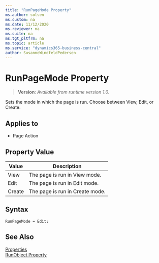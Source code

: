 ```yaml
---
title: "RunPageMode Property"
ms.author: solsen
ms.custom: na
ms.date: 11/12/2020
ms.reviewer: na
ms.suite: na
ms.tgt_pltfrm: na
ms.topic: article
ms.service: "dynamics365-business-central"
author: SusanneWindfeldPedersen
---
```

[//]: # (START>DO_NOT_EDIT)
[//]: # (IMPORTANT:Do not edit any of the content between here and the END>DO_NOT_EDIT.)
[//]: # (Any modifications should be made in the .xml files in the ModernDev repo.)
# RunPageMode Property
> **Version**: _Available from runtime version 1.0._

Sets the mode in which the page is run. Choose between View, Edit, or Create.

## Applies to
-   Page Action

## Property Value

|Value|Description|
|-----------|---------------------------------------|
|View|The page is run in View mode.|
|Edit|The page is run in Edit mode.|
|Create|The page is run in Create mode.|
[//]: # (IMPORTANT: END>DO_NOT_EDIT)

## Syntax

```AL
RunPageMode = Edit;
```

## See Also  

[Properties](devenv-properties.md)  
[RunObject Property](devenv-runobject-property.md)